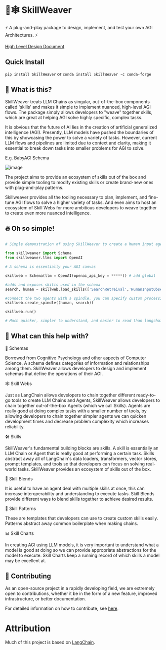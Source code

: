 # 🧠🕸️ SkillWeaver

⚡ A plug-and-play package to design, implement, and test your own AGI Architectures. ⚡

[High Level Design Document](https://docs.google.com/document/d/1gNaR7g-2pTZiIcUosY0gcW8uCaU6SUwx3xf0UNvalLc/edit?usp=sharing)

## Quick Install

`pip install SkillWeaver`
or
`conda install SkillWeaver -c conda-forge`

## 🤔 What is this?

SkillWeaver treats LLM Chains as singular, out-of-the-box components called 'skills' and makes it simple to implement nuanced, high-level AGI flows. The package simply allows developers to "weave" together skills, which are great at helping AGI solve highly specific, complex tasks.

It is obvious that the future of AI lies in the creation of artificial generalized intelligence (AGI). Presently, LLM models have pushed the boundaries of this by showcasing the power to solve a variety of tasks. However, current LLM flows and pipelines are limited due to context and clarity, making it essential to break down tasks into smaller problems for AGI to solve.

E.g. BabyAGI Schema

![image](https://github.com/cybertheory/skillweaver/assets/27149047/91821f60-e78a-4830-9676-0d1313393cc3)


The project aims to provide an ecosystem of skills out of the box and provide simple tooling to modify existing skills or create brand-new ones with plug-and-play patterns.

Skillweaver provides all the tooling necessary to plan, implement, and fine-tune AGI flows to solve a higher variety of tasks. And even aims to host an ecosystem of Skill Webs for more ambitious developers to weave together to create even more nuanced intelligence.

## 🔥 Oh so simple!

```python

# Simple demonstration of using SkillWeaver to create a human input agent that conducts search tasks

from skillweaver import Schema
from skillweaver.llms import OpenAI

# A schema is essentially your AGI canvas

skillweb = Schema(llm = OpenAI(openai_api_key = *****)) # add global

#adds and exposes skills used in the schema
search, human = skillweb.load_skills(['SearchRetreival','HumanInputObserver']) 

#connect the two agents with a spindle, you can specify custom processing logic here
skillweb.create_spindle((human, search)) 

skillweb.run()

# Much quicker, simpler to understand, and easier to read than langchain and can be easily expanded upon


```

## 🚀 What can this help with?

🧠 Schemas

Borrowed from Cognitive Psychology and other aspects of Computer Science, A schema defines categories of information and relationships among them. SkillWeaver allows developers to design and implement schemas that define the operations of their AGI.

🕸️ Skill Webs

Just as LangChain allows developers to chain together different ready-to-go tools to create LLM Chains and Agents, SkillWeaver allows developers to chain together out-of-the-box Agents (which we call Skills). Agents are really good at doing complex tasks with a smaller number of tools, by allowing developers to chain together simpler agents we can quicken development times and decrease problem complexity which increases reliability.

🛠️ Skills

SkillWeaver's fundamental building blocks are skills. A skill is essentially an LLM Chain or Agent that is really good at performing a certain task. Skills abstract away all of LangChain's data loaders, transformers, vector stores, prompt templates, and tools so that developers can focus on solving real-world tasks. SkillWeaver provides an ecosystem of skills out of the box.


🧬 Skill Blends

It is useful to have an agent deal with multiple skills at once, this can increase interoperability and understanding to execute tasks. Skill Blends provide different ways to blend skills together to achieve desired results.


🧩 Skill Patterns

These are templates that developers can use to create custom skills easily. Patterns abstract away common boilerplate when making chains.


📊 Skill Charts

In creating AGI using LLM models, it is very important to understand what a model is good at doing so we can provide appropriate abstractions for the model to execute. Skill Charts keep a running record of which skills a model may be excellent at.

## 💁 Contributing

As an open-source project in a rapidly developing field, we are extremely open to contributions, whether it be in the form of a new feature, improved infrastructure, or better documentation.

For detailed information on how to contribute, see [here](.github/CONTRIBUTING.md).

# Attribution
Much of this project is based on [LangChain](https://github.com/hwchase17/langchain).
